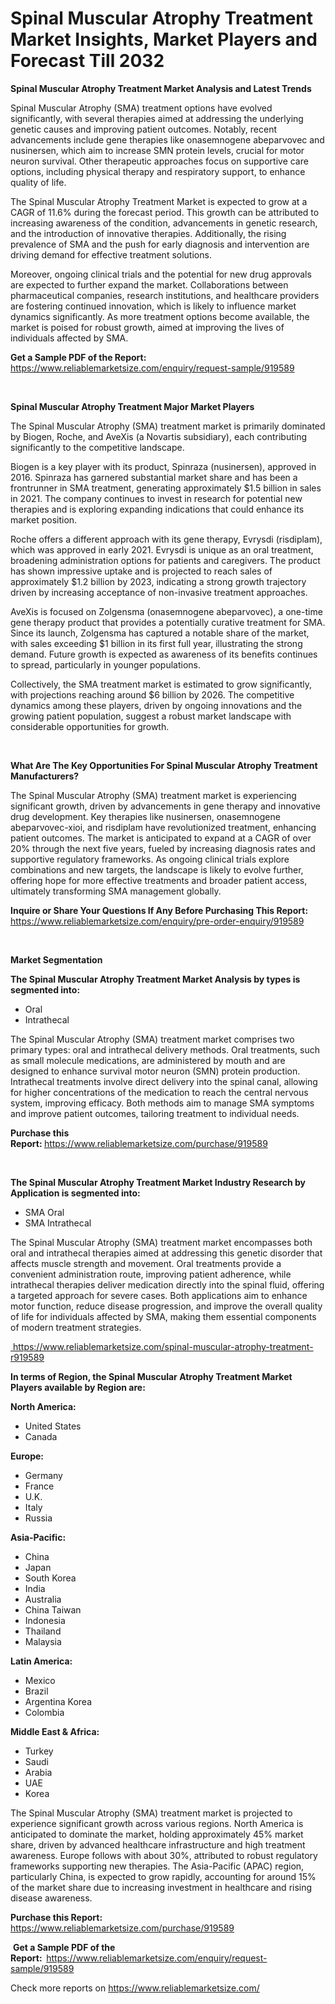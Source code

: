 <p><h1>Spinal Muscular Atrophy Treatment Market Insights, Market Players and Forecast Till 2032</h1></p><p><strong>Spinal Muscular Atrophy Treatment Market Analysis and Latest Trends</strong></p>
<p><p>Spinal Muscular Atrophy (SMA) treatment options have evolved significantly, with several therapies aimed at addressing the underlying genetic causes and improving patient outcomes. Notably, recent advancements include gene therapies like onasemnogene abeparvovec and nusinersen, which aim to increase SMN protein levels, crucial for motor neuron survival. Other therapeutic approaches focus on supportive care options, including physical therapy and respiratory support, to enhance quality of life.</p><p>The Spinal Muscular Atrophy Treatment Market is expected to grow at a CAGR of 11.6% during the forecast period. This growth can be attributed to increasing awareness of the condition, advancements in genetic research, and the introduction of innovative therapies. Additionally, the rising prevalence of SMA and the push for early diagnosis and intervention are driving demand for effective treatment solutions. </p><p>Moreover, ongoing clinical trials and the potential for new drug approvals are expected to further expand the market. Collaborations between pharmaceutical companies, research institutions, and healthcare providers are fostering continued innovation, which is likely to influence market dynamics significantly. As more treatment options become available, the market is poised for robust growth, aimed at improving the lives of individuals affected by SMA.</p></p>
<p><strong>Get a Sample PDF of the Report:&nbsp;</strong> <a href="https://www.reliablemarketsize.com/enquiry/request-sample/919589?utm_campaign=2300&utm_medium=2&utm_source=Github&utm_content=ia&utm_term=07032025&utm_id=spinal-muscular-atrophy-treatment">https://www.reliablemarketsize.com/enquiry/request-sample/919589</a></p>
<p>&nbsp;</p>
<p><strong>Spinal Muscular Atrophy Treatment Major Market Players</strong></p>
<p><p>The Spinal Muscular Atrophy (SMA) treatment market is primarily dominated by Biogen, Roche, and AveXis (a Novartis subsidiary), each contributing significantly to the competitive landscape. </p><p>Biogen is a key player with its product, Spinraza (nusinersen), approved in 2016. Spinraza has garnered substantial market share and has been a frontrunner in SMA treatment, generating approximately $1.5 billion in sales in 2021. The company continues to invest in research for potential new therapies and is exploring expanding indications that could enhance its market position.</p><p>Roche offers a different approach with its gene therapy, Evrysdi (risdiplam), which was approved in early 2021. Evrysdi is unique as an oral treatment, broadening administration options for patients and caregivers. The product has shown impressive uptake and is projected to reach sales of approximately $1.2 billion by 2023, indicating a strong growth trajectory driven by increasing acceptance of non-invasive treatment approaches.</p><p>AveXis is focused on Zolgensma (onasemnogene abeparvovec), a one-time gene therapy product that provides a potentially curative treatment for SMA. Since its launch, Zolgensma has captured a notable share of the market, with sales exceeding $1 billion in its first full year, illustrating the strong demand. Future growth is expected as awareness of its benefits continues to spread, particularly in younger populations.</p><p>Collectively, the SMA treatment market is estimated to grow significantly, with projections reaching around $6 billion by 2026. The competitive dynamics among these players, driven by ongoing innovations and the growing patient population, suggest a robust market landscape with considerable opportunities for growth.</p></p>
<p>&nbsp;</p>
<p><strong>What Are The Key Opportunities For Spinal Muscular Atrophy Treatment Manufacturers?</strong></p>
<p><p>The Spinal Muscular Atrophy (SMA) treatment market is experiencing significant growth, driven by advancements in gene therapy and innovative drug development. Key therapies like nusinersen, onasemnogene abeparvovec-xioi, and risdiplam have revolutionized treatment, enhancing patient outcomes. The market is anticipated to expand at a CAGR of over 20% through the next five years, fueled by increasing diagnosis rates and supportive regulatory frameworks. As ongoing clinical trials explore combinations and new targets, the landscape is likely to evolve further, offering hope for more effective treatments and broader patient access, ultimately transforming SMA management globally.</p></p>
<p><strong>Inquire or Share Your Questions If Any Before Purchasing This Report:</strong> <a href="https://www.reliablemarketsize.com/enquiry/pre-order-enquiry/919589?utm_campaign=2300&utm_medium=2&utm_source=Github&utm_content=ia&utm_term=07032025&utm_id=spinal-muscular-atrophy-treatment">https://www.reliablemarketsize.com/enquiry/pre-order-enquiry/919589</a></p>
<p>&nbsp;</p>
<p><strong>Market Segmentation</strong></p>
<p><strong>The Spinal Muscular Atrophy Treatment Market Analysis by types is segmented into:</strong></p>
<p><ul><li>Oral</li><li>Intrathecal</li></ul></p>
<p><p>The Spinal Muscular Atrophy (SMA) treatment market comprises two primary types: oral and intrathecal delivery methods. Oral treatments, such as small molecule medications, are administered by mouth and are designed to enhance survival motor neuron (SMN) protein production. Intrathecal treatments involve direct delivery into the spinal canal, allowing for higher concentrations of the medication to reach the central nervous system, improving efficacy. Both methods aim to manage SMA symptoms and improve patient outcomes, tailoring treatment to individual needs.</p></p>
<p><strong>Purchase this Report:&nbsp;</strong><a href="https://www.reliablemarketsize.com/purchase/919589?utm_campaign=2300&utm_medium=2&utm_source=Github&utm_content=ia&utm_term=07032025&utm_id=spinal-muscular-atrophy-treatment">https://www.reliablemarketsize.com/purchase/919589</a></p>
<p>&nbsp;</p>
<p><strong>The Spinal Muscular Atrophy Treatment Market Industry Research by Application is segmented into:</strong></p>
<p><ul><li>SMA Oral</li><li>SMA Intrathecal</li></ul></p>
<p><p>The Spinal Muscular Atrophy (SMA) treatment market encompasses both oral and intrathecal therapies aimed at addressing this genetic disorder that affects muscle strength and movement. Oral treatments provide a convenient administration route, improving patient adherence, while intrathecal therapies deliver medication directly into the spinal fluid, offering a targeted approach for severe cases. Both applications aim to enhance motor function, reduce disease progression, and improve the overall quality of life for individuals affected by SMA, making them essential components of modern treatment strategies.</p></p>
<p><a href="https://www.reliablemarketsize.com/spinal-muscular-atrophy-treatment-r919589?utm_campaign=2300&utm_medium=2&utm_source=Github&utm_content=ia&utm_term=07032025&utm_id=spinal-muscular-atrophy-treatment">&nbsp;https://www.reliablemarketsize.com/spinal-muscular-atrophy-treatment-r919589</a></p>
<p><strong>In terms of Region, the Spinal Muscular Atrophy Treatment Market Players available by Region are:</strong></p>
<p>
    <p> <strong> North America: </strong>
        <ul>
            <li>United States</li>
            <li>Canada</li>
        </ul>
        </p> 
    <p> <strong> Europe: </strong>
        <ul>
            <li>Germany</li>
            <li>France</li>
            <li>U.K.</li>
            <li>Italy</li>
            <li>Russia</li>
        </ul>
        </p> 
    <p> <strong> Asia-Pacific: </strong>
        <ul>
            <li>China</li>
            <li>Japan</li>
            <li>South Korea</li>
            <li>India</li>
            <li>Australia</li>
            <li>China Taiwan</li>
            <li>Indonesia</li>
            <li>Thailand</li>
            <li>Malaysia</li>
        </ul>
        </p> 
    <p> <strong> Latin America: </strong>
        <ul>
            <li>Mexico</li>
            <li>Brazil</li>
            <li>Argentina Korea</li>
            <li>Colombia</li>
        </ul>
        </p> 
    <p> <strong> Middle East & Africa: </strong>
        <ul>
            <li>Turkey</li>
            <li>Saudi</li>
            <li>Arabia</li>
            <li>UAE</li>
            <li>Korea</li>
        </ul>
    </p>
    </p>
<p><p>The Spinal Muscular Atrophy (SMA) treatment market is projected to experience significant growth across various regions. North America is anticipated to dominate the market, holding approximately 45% market share, driven by advanced healthcare infrastructure and high treatment awareness. Europe follows with about 30%, attributed to robust regulatory frameworks supporting new therapies. The Asia-Pacific (APAC) region, particularly China, is expected to grow rapidly, accounting for around 15% of the market share due to increasing investment in healthcare and rising disease awareness.</p></p>
<p><strong>Purchase this Report: </strong><a href="https://www.reliablemarketsize.com/purchase/919589?utm_campaign=2300&utm_medium=2&utm_source=Github&utm_content=ia&utm_term=07032025&utm_id=spinal-muscular-atrophy-treatment">https://www.reliablemarketsize.com/purchase/919589</a></p>
<p>&nbsp;<strong>Get a Sample PDF of the Report:&nbsp;&nbsp;</strong><a href="https://www.reliablemarketsize.com/enquiry/request-sample/919589?utm_campaign=2300&utm_medium=2&utm_source=Github&utm_content=ia&utm_term=07032025&utm_id=spinal-muscular-atrophy-treatment">https://www.reliablemarketsize.com/enquiry/request-sample/919589</a></p>
<p><strong></strong></p>
<p>Check more reports on <a href="https://www.reliablemarketsize.com/?utm_campaign=2300&utm_medium=2&utm_source=Github&utm_content=ia&utm_term=07032025&utm_id=spinal-muscular-atrophy-treatment">https://www.reliablemarketsize.com/</a></p>